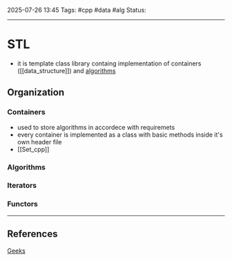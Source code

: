 
2025-07-26 13:45
Tags: #cpp #data #alg
Status:

---
# STL
- it is template class library containg implementation of containers ([[data_structure]]) and [algorithms](algorithm)
## Organization
### Containers
- used to store algorithms in accordece with requiremets
- every container is implemented as a class with basic methods inside it's own header file
- [[Set_cpp]]
### Algorithms
### Iterators
### Functors

---
## References
[Geeks](https://www.geeksforgeeks.org/cpp/the-c-standard-template-library-stl/)


